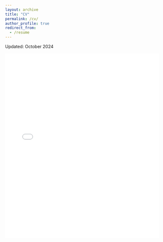 ```yaml
---
layout: archive
title: "CV"
permalink: /cv/
author_profile: true
redirect_from:
  - /resume
---
```

Updated: October 2024

<embed src="{{ site.baseurl }}/files/CV_Yoo.pdf" width="500" height="600">
